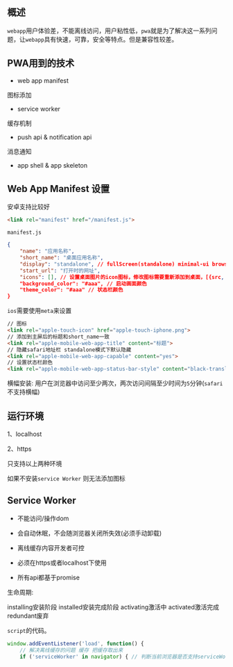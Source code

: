 
## 概述

```webapp```用户体验差，不能离线访问，用户粘性低，```pwa```就是为了解决这一系列问题，让```webapp```具有快速，可靠，安全等特点。但是兼容性较差。

## PWA用到的技术

- web app manifest

图标添加

- service worker

缓存机制

- push api & notification api

消息通知

- app shell & app skeleton

## Web App Manifest 设置

安卓支持比较好

```html
<link rel="manifest" href="/manifest.js">
```

```manifest.js```

```json
{
    "name": "应用名称",
    "short_name": "桌面应用名称",
    "display": "standalone", // fullScreen(standalone) minimal-ui browser
    "start_url": "打开时的网址",
    "icons": [], // 设置桌面图片的icon图标，修改图标需要重新添加到桌面，[{src, sizes, type}]，[{"src": "", "sizes": "144x144", type: "image/png"}] 默认144 * 144
    "background_color": "#aaa", // 启动画面颜色
    "theme_color": "#aaa" // 状态栏颜色
}
```

```ios```需要使用```meta```来设置

```html
// 图标
<link rel="apple-touch-icon" href="apple-touch-iphone.png">
// 添加到主屏后的标题和short_name一致
<link rel="apple-mobile-web-app-title" content="标题">
// 隐藏safari地址栏 standalone模式下默认隐藏
<link rel="apple-mobile-web-app-capable" content="yes">
// 设置状态栏颜色
<link rel="apple-mobile-web-app-status-bar-style" content="black-translucent">
```

横幅安装: 用户在浏览器中访问至少两次，两次访问间隔至少时间为```5```分钟(```safari```不支持横幅)

## 运行环境

1、localhost

2、https

只支持以上两种环境

如果不安装```service Worker``` 则无法添加图标

## Service Worker

- 不能访问/操作dom

- 会自动休眠，不会随浏览器关闭所失效(必须手动卸载)

- 离线缓存内容开发者可控

- 必须在https或者localhost下使用

- 所有api都基于promise

生命周期:

installing安装阶段
installed安装完成阶段
activating激活中
activated激活完成
redundant废弃

```script```的代码。

```js
window.addEventListener('load', function() {
    // 解决离线缓存的问题 缓存 把缓存取出来
    if ('serviceWorker' in navigator) { // 判断当前浏览器是否支持serviceWo